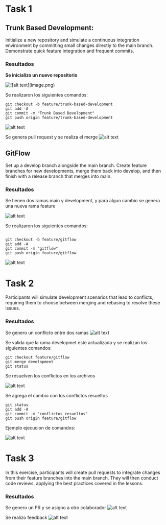 # Task 1

## Trunk Based Development:

Initialize a new repository and simulate a continuous integration environment by committing small changes directly to the main branch. Demonstrate quick feature integration and frequent commits.

### Resultados
**Se inicializo un nuevo repositorio**

![!\[alt text\](image.png)](image.png)

Se realizaron los siguientes comandos: 
``` 
git checkout -b feature/trunk-based-development
git add -A
git commit -m "Trunk Based Development"
git push origin feature/trunk-based-development
```
![alt text](Imagenes/Practica1.png)

Se genera pull request y se realiza el merge
![alt text](Imagenes/image-1.png)


## GitFlow

Set up a develop branch alongside the main branch. Create feature branches for new developments, merge them back into develop, and then finish with a release branch that merges into main.

### Resultados

Se tienen dos ramas main y development, y para algun cambio se genera una nueva rama feature

![alt text](Imagenes/ramas.png)

Se realizaron los siguientes comandos: 
``` 

git checkout -b feature/gitflow
git add -A
git commit -m "gitflow"
git push origin feature/gitflow

``` 

![alt text](Imagenes/Practica1.1.png)




# Task 2
Participants will simulate development scenarios that lead to conflicts, requiring them to choose between merging and rebasing to resolve these issues.


### Resultados

Se genero un conflicto entre dos ramas
![alt text](Imagenes/conflicto.png)

Se valida que la rama developmet este actualizada y se realizan los siguientes comandos:

``` 
git checkout feature/gitflow
git merge development
git status
```

Se resuelven los conflictos en los archivos 

![alt text](Imagenes/resolve.png)


Se agrega el cambio con los conflictos resueltos
``` 
git status
git add -A
git commit -m "conflictos resueltos"
git push origin feature/gitflow
```
Ejemplo ejecucion de comandos: 

![alt text](Imagenes/conflictoCommand.png)


# Task 3
In this exercise, participants will create pull requests to integrate changes from their feature branches into the main branch. They will then conduct code reviews, applying the best practices covered in the lessons.


### Resultados
Se genero un PR y se asigno a otro colaborador
![alt text](Imagenes/PR.png)

Se realizo feedback
![alt text](Imagenes/Comentario.png)